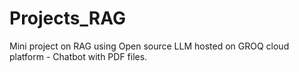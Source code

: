 # Projects_RAG
Mini project on RAG using Open source LLM hosted on GROQ cloud platform - Chatbot with PDF files.
